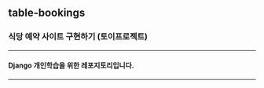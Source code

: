 ## table-bookings

### 식당 예약 사이트 구현하기 (토이프로젝트)

------------------

#### Django 개인학습을 위한 레포지토리입니다.

-------------------
